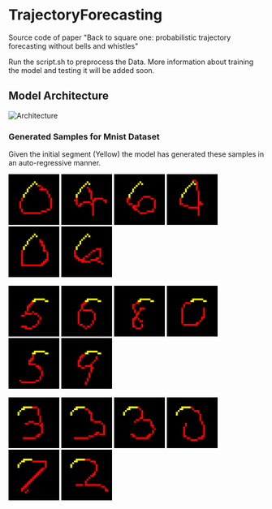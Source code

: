# TrajectoryForecasting
Source code of paper "Back to square one: probabilistic trajectory forecasting without bells and whistles"

Run the script.sh to preprocess the Data.
More information about training the model and testing it will be added soon.

## Model Architecture
![Architecture](http://uupload.ir/files/qfyl_model.png)

### Generated Samples for Mnist Dataset
Given the initial segment (Yellow) the model has generated these samples in an auto-regressive manner.

![Row1c0](./Images/mnist/s1/(0).png)
![Row1c1](./Images/mnist/s1/(1).png)
![Row1c2](./Images/mnist/s1/(2).png)
![Row1c3](./Images/mnist/s1/(3).png)
![Row1c4](./Images/mnist/s1/(4).png)
![Row1c5](./Images/mnist/s1/(5).png)


![Row2c0](./Images/mnist/s2/(0).png)
![Row2c1](./Images/mnist/s2/(1).png)
![Row2c2](./Images/mnist/s2/(2).png)
![Row2c3](./Images/mnist/s2/(3).png)
![Row2c4](./Images/mnist/s2/(4).png)
![Row2c5](./Images/mnist/s2/(5).png)

![Row3c0](./Images/mnist/s3/(0).png)
![Row3c1](./Images/mnist/s3/(1).png)
![Row3c2](./Images/mnist/s3/(2).png)
![Row3c3](./Images/mnist/s3/(3).png)
![Row3c4](./Images/mnist/s3/(4).png)
![Row3c5](./Images/mnist/s3/(5).png)



